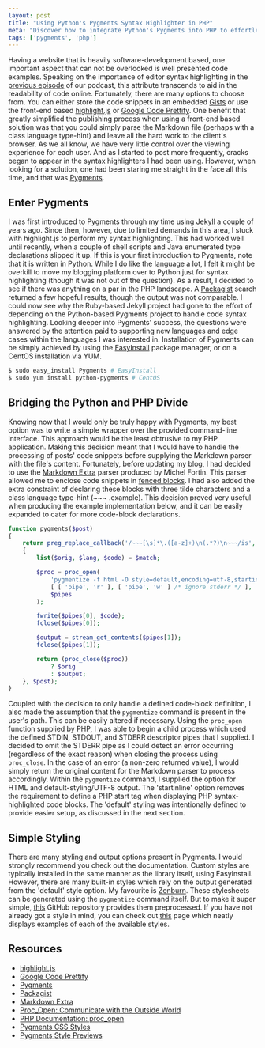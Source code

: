 ```yaml
---
layout: post
title: "Using Python's Pygments Syntax Highlighter in PHP"
meta: "Discover how to integrate Python's Pygments into PHP to effortlessly highlight syntax and enhance code readability on your website."
tags: ['pygments', 'php']
---
```


Having a website that is heavily software-development based, one important aspect that can not be overlooked is well presented code examples.
Speaking on the importance of editor syntax highlighting in the [previous episode](https://threedevsandamaybe.com/exploring-text-source-editors-and-ides/) of our podcast, this attribute transcends to aid in the readability of code online.
Fortunately, there are many options to choose from.
You can either store the code snippets in an embedded [Gists](http://gist.github.com/) or use the front-end based [highlight.js](http://highlightjs.org/) or [Google Code Prettify](http://code.google.com/p/google-code-prettify/).
One benefit that greatly simplified the publishing process when using a front-end based solution was that you could simply parse the Markdown file (perhaps with a class language type-hint) and leave all the hard work to the client's browser.
As we all know, we have very little control over the viewing experience for each user.
And as I started to post more frequently, cracks began to appear in the syntax highlighters I had been using.
However, when looking for a solution, one had been staring me straight in the face all this time, and that was [Pygments](http://pygments.org/).

<!--more-->

## Enter Pygments

I was first introduced to Pygments through my time using [Jekyll](http://jekyllrb.com/) a couple of years ago.
Since then, however, due to limited demands in this area, I stuck with highlight.js to perform my syntax highlighting.
This had worked well until recently, when a couple of shell scripts and Java enumerated type declarations slipped it up.
If this is your first introduction to Pygments, note that it is written in Python.
While I do like the language a lot, I felt it might be overkill to move my blogging platform over to Python just for syntax highlighting (though it was not out of the question).
As a result, I decided to see if there was anything on a par in the PHP landscape.
A [Packagist](http://packagist.org/) search returned a few hopeful results, though the output was not comparable.
I could now see why the Ruby-based Jekyll project had gone to the effort of depending on the Python-based Pygments project to handle code syntax highlighting.
Looking deeper into Pygments' success, the questions were answered by the attention paid to supporting new languages and edge cases within the languages I was interested in.
Installation of Pygments can be simply achieved by using the [EasyInstall](http://pypi.python.org/pypi/setuptools) package manager, or on a CentOS installation via YUM.

```bash
$ sudo easy_install Pygments # EasyInstall
$ sudo yum install python-pygments # CentOS
```

## Bridging the Python and PHP Divide

Knowing now that I would only be truly happy with Pygments, my best option was to write a simple wrapper over the provided command-line interface.
This approach would be the least obtrusive to my PHP application.
Making this decision meant that I would have to handle the processing of posts' code snippets before supplying the Markdown parser with the file's content.
Fortunately, before updating my blog, I had decided to use the [Markdown Extra](http://michelf.ca/projects/php-markdown/extra/) parser produced by Michel Fortin.
This parser allowed me to enclose code snippets in [fenced blocks](http://michelf.ca/projects/php-markdown/extra/#fenced-code-blocks).
I had also added the extra constraint of declaring these blocks with three tilde characters and a class language type-hint (~~~ .example).
This decision proved very useful when producing the example implementation below, and it can be easily expanded to cater for more code-block declarations.

```php
function pygments($post)
{
    return preg_replace_callback('/~~~[\s]*\.([a-z]+)\n(.*?)\n~~~/is', function($match)
    {
        list($orig, $lang, $code) = $match;

        $proc = proc_open(
            'pygmentize -f html -O style=default,encoding=utf-8,startinline -l ' . $lang,
            [ [ 'pipe', 'r' ], [ 'pipe', 'w' ] /* ignore stderr */ ],
            $pipes
        );

        fwrite($pipes[0], $code);
        fclose($pipes[0]);

        $output = stream_get_contents($pipes[1]);
        fclose($pipes[1]);

        return (proc_close($proc))
            ? $orig
            : $output;
    }, $post);
}
```

Coupled with the decision to only handle a defined code-block definition, I also made the assumption that the `pygmentize` command is present in the user's path.
This can be easily altered if necessary.
Using the `proc_open` function supplied by PHP, I was able to begin a child process which used the defined STDIN, STDOUT, and STDERR descriptor pipes that I supplied.
I decided to omit the STDERR pipe as I could detect an error occurring (regardless of the exact reason) when closing the process using `proc_close`.
In the case of an error (a non-zero returned value), I would simply return the original content for the Markdown parser to process accordingly.
Within the `pygmentize` command, I supplied the option for HTML and default-styling/UTF-8 output.
The 'startinline' option removes the requirement to define a PHP start tag when displaying PHP syntax-highlighted code blocks.
The 'default' styling was intentionally defined to provide easier setup, as discussed in the next section.

## Simple Styling

There are many styling and output options present in Pygments.
I would strongly recommend you check out the documentation.
Custom styles are typically installed in the same manner as the library itself, using EasyInstall.
However, there are many built-in styles which rely on the output generated from the 'default' style option.
My favourite is [Zenburn](http://slinky.imukuppi.org/zenburnpage/).
These stylesheets can be generated using the `pygmentize` command itself.
But to make it super simple, [this](http://github.com/richleland/pygments-css) GitHub repository provides them preprocessed.
If you have not already got a style in mind, you can check out [this](http://igniteflow.com/pygments/themes/) page which neatly displays examples of each of the available styles.

## Resources

- [highlight.js](http://highlightjs.org/)
- [Google Code Prettify](http://code.google.com/p/google-code-prettify/)
- [Pygments](http://pygments.org/)
- [Packagist](http://packagist.org/)
- [Markdown Extra](http://michelf.ca/projects/php-markdown/extra/)
- [Proc_Open: Communicate with the Outside World](http://www.sitepoint.com/proc-open-communicate-with-the-outside-world/)
- [PHP Documentation: proc_open](http://www.php.net/manual/en/function.proc-open.php)
- [Pygments CSS Styles](http://github.com/richleland/pygments-css)
- [Pygments Style Previews](http://igniteflow.com/pygments/themes/)
